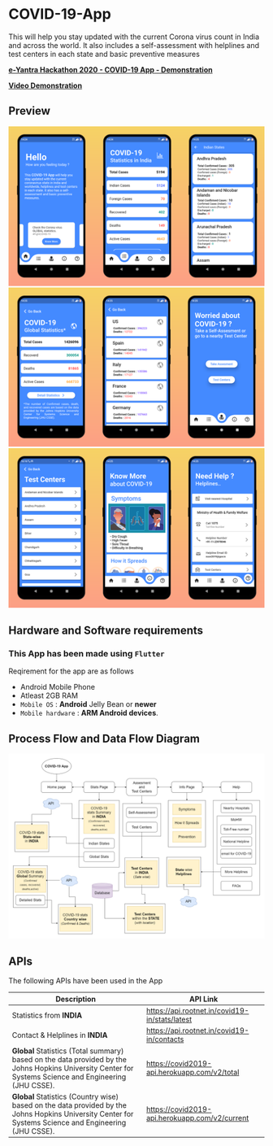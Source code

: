 # COVID-19-App

This will help you stay updated with the current Corona virus count in India and across the world. It also includes a self-assessment with helplines and test centers in each state and basic preventive measures

**[e-Yantra Hackathon 2020 - COVID-19 App - Demonstration](https://youtu.be/v-sRNVLDz3k)**

**[Video Demonstration](https://youtu.be/mwbOuzhrOaA)**

## Preview

![MockUp1](https://github.com/Rajdeep-Ray/COVID-19-App/blob/master/myMockups/Mockup1.PNG)
![MockUp2](https://github.com/Rajdeep-Ray/COVID-19-App/blob/master/myMockups/Mockup2.PNG)
![MockUp3](https://github.com/Rajdeep-Ray/COVID-19-App/blob/master/myMockups/Mockup3.PNG)

## Hardware and Software requirements

### This App has been made using `Flutter`

Reqirement for the app are as follows

* Android Mobile Phone
* Atleast 2GB RAM
* `Mobile OS` : **Android** Jelly Bean or **newer**
* `Mobile hardware` : **ARM Android devices**.

## Process Flow and Data Flow Diagram

![FlowDiagram](https://github.com/Rajdeep-Ray/COVID-19-App/blob/master/myMockups/flowdiagram.png)

## APIs

The following APIs have been used in the App

|Description|API Link|
|---|---|
|Statistics from **INDIA**|https://api.rootnet.in/covid19-in/stats/latest|
|Contact & Helplines in **INDIA**|https://api.rootnet.in/covid19-in/contacts|
|**Global** Statistics (Total summary) based on the data provided by the Johns Hopkins University Center for Systems Science and Engineering (JHU CSSE).|https://covid2019-api.herokuapp.com/v2/total|
|**Global** Statistics (Country wise) based on the data provided by the Johns Hopkins University Center for Systems Science and Engineering (JHU CSSE).|https://covid2019-api.herokuapp.com/v2/current|
